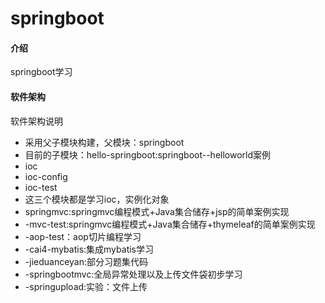 # springboot

#### 介绍
springboot学习

#### 软件架构
软件架构说明

- 采用父子模块构建，父模块：springboot
- 目前的子模块：hello-springboot:springboot--helloworld案例
- ioc
- ioc-config
- ioc-test
- 这三个模块都是学习ioc，实例化对象
- springmvc:springmvc编程模式+Java集合储存+jsp的简单案例实现
- -mvc-test:springmvc编程模式+Java集合储存+thymeleaf的简单案例实现
- -aop-test：aop切片编程学习
- -cai4-mybatis:集成mybatis学习
- -jieduanceyan:部分习题集代码
- -springbootmvc:全局异常处理以及上传文件袋初步学习
- -springupload:实验：文件上传





